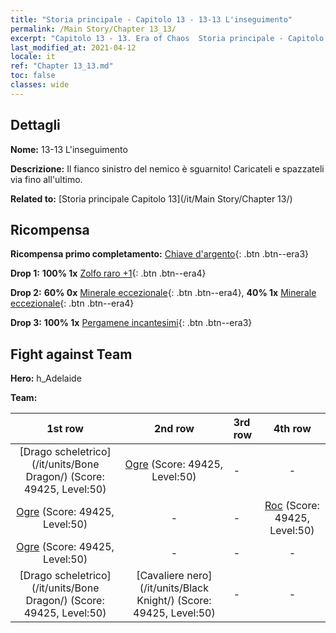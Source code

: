 ```yaml
---
title: "Storia principale - Capitolo 13 - 13-13 L'inseguimento"
permalink: /Main Story/Chapter 13_13/
excerpt: "Capitolo 13 - 13. Era of Chaos  Storia principale - Capitolo 13_13. 13-13 L'inseguimento"
last_modified_at: 2021-04-12
locale: it
ref: "Chapter 13_13.md"
toc: false
classes: wide
---
```


## Dettagli

 **Nome:** 13-13 L'inseguimento

 **Descrizione:** Il fianco sinistro del nemico è sguarnito! Caricateli e spazzateli via fino all'ultimo.

 **Related to:** [Storia principale Capitolo 13](/it/Main Story/Chapter 13/)

## Ricompensa

 **Ricompensa primo completamento:** [Chiave d'argento](/it/Items/con_693/){: .btn .btn--era3}

 **Drop 1:** **100% 1x** [Zolfo raro +1](/it/Items/mat_43/){: .btn .btn--era4}

 **Drop 2:** **60% 0x** [Minerale eccezionale](/it/Items/mat_33/){: .btn .btn--era4}, **40% 1x** [Minerale eccezionale](/it/Items/mat_33/){: .btn .btn--era4}

 **Drop 3:** **100% 1x** [Pergamene incantesimi](/it/Items/con_694/){: .btn .btn--era3}


## Fight against Team
 **Hero:** h_Adelaide

 **Team:**


  | 1st row | 2nd row | 3rd row | 4th row |
  |:----:|:----:|:----|:----:|
  | [Drago scheletrico](/it/units/Bone Dragon/) (Score: 49425, Level:50)  | [Ogre](/it/units/Ogre/) (Score: 49425, Level:50)  | - | - |
  | [Ogre](/it/units/Ogre/) (Score: 49425, Level:50)  | - | - | [Roc](/it/units/Roc/) (Score: 49425, Level:50)  |
  | [Ogre](/it/units/Ogre/) (Score: 49425, Level:50)  | - | - | - |
  | [Drago scheletrico](/it/units/Bone Dragon/) (Score: 49425, Level:50)  | [Cavaliere nero](/it/units/Black Knight/) (Score: 49425, Level:50)  | - | - |


